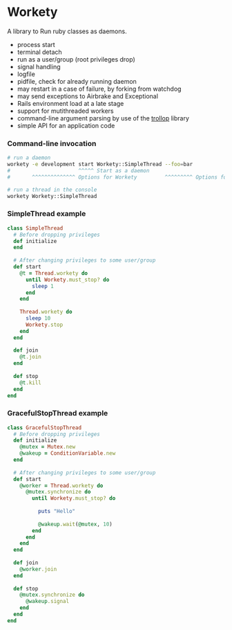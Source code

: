 Workety
=======

A library to Run ruby classes as daemons.

* process start
* terminal detach
* run as a user/group (root privileges drop)
* signal handling
* logfile
* pidfile, check for already running daemon
* may restart in a case of failure, by forking from watchdog
* may send exceptions to Airbrake and Exceptional
* Rails environment load at a late stage
* support for mutithreaded workers
* command-line argument parsing by use of the [trollop](http://trollop.rubyforge.org) library
* simple API for an application code


### Command-line invocation

```sh
# run a daemon
workety -e development start Workety::SimpleThread --foo=bar
#                      ^^^^^ Start as a daemon 
#       ^^^^^^^^^^^^^^ Options for Workety         ^^^^^^^^^ Options for the class

# run a thread in the console
workety Workety::SimpleThread
```

### SimpleThread example

```ruby
class SimpleThread
  # Before dropping privileges 
  def initialize
  end
  
  # After changing privileges to some user/group
  def start
    @t = Thread.workety do
      until Workety.must_stop? do
        sleep 1
      end
    end
    
    Thread.workety do
      sleep 10
      Workety.stop
    end
  end
  
  def join
    @t.join
  end
  
  def stop
    @t.kill
  end
end
```

### GracefulStopThread example

```ruby
class GracefulStopThread
  # Before dropping privileges 
  def initialize
    @mutex = Mutex.new
    @wakeup = ConditionVariable.new
  end
  
  # After changing privileges to some user/group
  def start
    @worker = Thread.workety do
      @mutex.synchronize do
        until Workety.must_stop? do
          
          puts "Hello"
          
          @wakeup.wait(@mutex, 10)
        end
      end
    end
  end
  
  def join
    @worker.join
  end
  
  def stop
    @mutex.synchronize do
      @wakeup.signal
    end
  end
end
```

